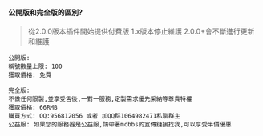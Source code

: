 #### 公開版和完全版的區別?
>從2.0.0版本插件開始提供付費版
1.x版本停止維護
2.0.0+會不斷進行更新和維護


```
公開版:
稱號數量上限: 100
獲取價格: 免費

完全版:
不做任何限製,並享受售後,一對一服務,定製需求優先采納等尊貴特權
獲取價格: 66RMB
購買方式: QQ:956812056 或者 加QQ群1064982471私聊群主
公益服: 如果您的服務器是公益服,請帶著mcbbs的宣傳鏈接找我,可以享受半價優惠
```